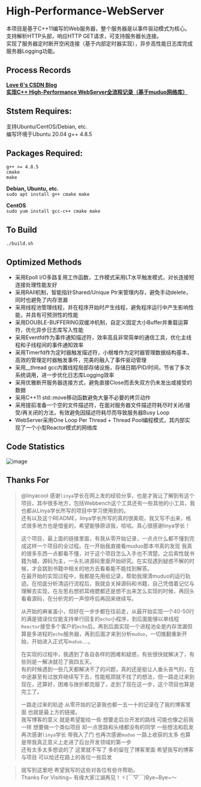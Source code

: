 # High-Performance-WebServer

本项目是基于C++11编写的Web服务器，整个服务器是以事件驱动模式为核心。  
支持解析HTTP头部，响应HTTP GET请求，可支持服务器长连接。  
实现了服务器定时断开空闲连接（基于内部定时器实现），异步高性能日志库完成服务器Logging功能。  


## Process Records

  **[Love 6's CSDN Blog](https://love6.blog.csdn.net)**  
  **[实现C++ High-Performance WebServer全流程记录（基于muduo网络库）](https://love6.blog.csdn.net/article/details/123754194)**
  
## Ststem Requires:

  支持Ubuntu/CentOS/Debian, etc.  
  编写环境于Ubuntu 20.04 g++ 4.8.5

## Packages Required:

  `g++ >= 4.8.5`  
  `cmake`  
  `make`  

  **Debian, Ubuntu, etc.**  
  `sudo apt install g++ cmake make`
    
  **CentOS**  
  `sudo yum install gcc-c++ cmake make`
  
## To Build

	./build.sh
	
## Optimized Methods
  
  * 采用Epoll I/O多路复用工作函数，工作模式采用LT水平触发模式，对长连接短连接处理性能友好  
  * 采用RAII机制，智能指针Shared/Unique Ptr来管理内存，避免手动delete，同时也避免了内存泄漏  
  * 采用线程池管理线程，并在程序开始时产生线程，避免程序运行中产生影响性能，并具有可预测性的性能  
  * 采用DOUBLE-BUFFERING双缓冲机制，自定义固定大小Buffer并重载运算符，优化异步日志库写入性能  
  * 采用Eventfd作为事件通知描述符，效率高且非常简单的通信工具，优化主线程和子线程间的事件通知效率  
  * 采用Timerfd作为定时器触发描述符，小根堆作为定时器管理数据结构基本，高效的管理定时器触发事件，完美的融入了事件驱动管理  
  * 采用__thread gcc内置线程局部存储设施，存储日期/PID/时间，节省了多次系统调用，进一步优化日志库Logging效率  
  * 采用优雅断开服务器连接方式，避免直接Close而丢失双方仍未发出或接受的数据  
  * 采用C++11 std::move移动函数避免大量不必要的拷贝动作  
  * 采用提前准备一个空的文件描述符，在面对服务器文件描述符耗尽时关闭/接受/再关闭的方法，有效避免因描述符耗尽而导致服务器Busy Loop  
  * WebServer采用One Loop Per Thread + Thread Pool编程模式，其内部实现了一个小型Reactor模式的网络库
  
## Code Statistics
  ![image](https://user-images.githubusercontent.com/72536813/164964817-6aa10adb-0519-411c-982d-c853181f89cb.png)
  
## Thanks For
  >@linyacool 感谢`linya`学长在网上发的经验分享，也是才我让了解到有这个项目，其中很多地方，包括Webbench这个工具还有一些其他的小工具，我也都从Linya学长所写的项目中学习使用到的。  
  还有以及这个README，linya学长所写的真的很美观，我又写不出来，格式很多地方也是借鉴的，希望能够原谅我，哈哈。真心很感谢linya学长！  
  >
  >这个项目，最上面的链接里面，有我从零开始记录，一点点什么都不懂到完成这样一个项目的全过程。在一开始我直接看muduo那本书真的发现 我真的很多东西一点都看不懂，对于这个项目怎么入手也不清楚。之后索性就书籍为辅，源码为主，一头扎进源码里面开始研究。在实现遇到疑惑不解的时候，才会跳到书籍中相关的地方去看看能不能找到解答。  
  >在最开始的实现过程中，我都是先用纸记录，帮助我理清muduo的运行轨迹。在彻底分析清运行流程后，我就会关掉源码和书籍，自己凭借着记忆与理解去实现，在左思右想抓耳络腮都还是想不出来怎么实现的时候，再回头看看源码，在分析完的一声惊呼后再回来继续写。  
  >
  >从开始的麻雀虽小，但好在一步步都在往前走，从最开始实现一个40-50行的满是错误仅仅能支持单行回复的`echo`小程序，到后面能够以单线程`Reactor`接受多个客户的`echo`后，再到后面实现一个进程池全是内存泄漏但算是多进程的`echo`服务器，再到后面才来到分析`muduo`，一切推翻重新开始，开始进入正式写`muduo`....。
  >
  >在实现的过程中，我遇到了各自各样的困难和疑惑，有些很快就解决了，有些则是一解决就花了我四五天。  
  有的时候遇到一些几天都解决不了的问题，真的还是挺让人垂头丧气的，在中途甚至有过放弃继续写下去，性能瓶颈就不找了的想法，但一路走过来到现在，还算好，困难与挫折都克服了，走到了现在这一步，这个项目也算是完工了。
  >
  >一路走过来的轨迹 从零开始的记录我也都一五一十的记录在了我的博客里面 也就是最上方的链接。  
  我写博客的意义 就是希望能给一些 想要走后台开发的路线 可能也像之前我一样 想要做一个类似项目 却一点思路和头绪都没有的同学 一些想法和启发  
  再次感谢`linya`学长 带我入了门 也再次感谢`muduo` 一路上收获的太多 也算是带我真正意义上走进了后台开发领域的第一步  
  还有太多太多想说的了 这里就不写了 多的留在了博客里面 希望我写的博客与项目 可以给还在路上的各位一些启发  
  
  >就写到这里吧 希望我写的这些对各位有些许帮助。  
  Thanks For Visiting~ 有缘大家江湖再见！ヾ(￣▽￣)Bye\~Bye\~～
